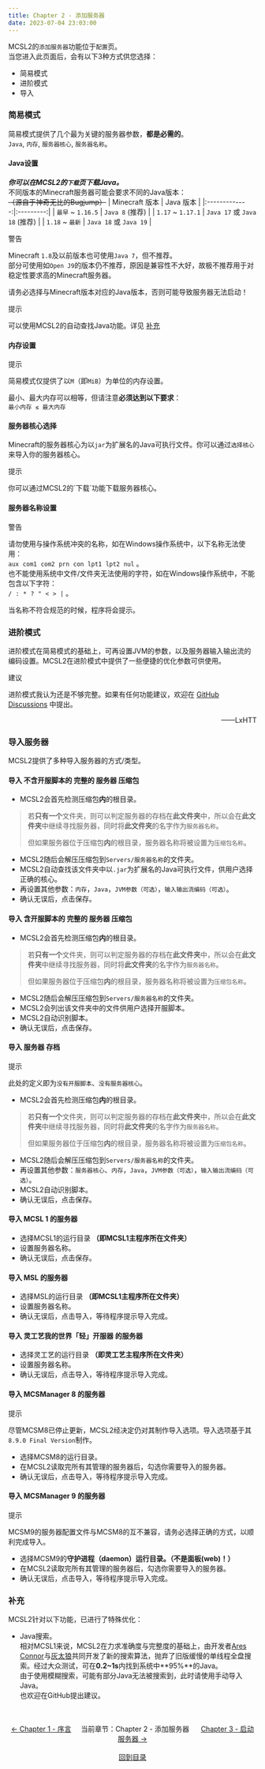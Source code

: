 ```yaml
---
title: Chapter 2 - 添加服务器
date: 2023-07-04 23:03:00
---
```

MCSL2的`添加服务器`功能位于`配置`页。  
当您进入此页面后，会有以下3种方式供您选择：  
 - 简易模式
 - 进阶模式
 - 导入

### 简易模式  
简易模式提供了几个最为关键的服务器参数，**都是必需的**。  
`Java`, `内存`, `服务器核心`, `服务器名称`。  

#### Java设置  
***你可以在MCSL2的`下载`页下载Java。***  
不同版本的Minecraft服务器可能会要求不同的Java版本：  
~~（源自于神奇无比的Bugjump）~~
| Minecraft 版本 | Java 版本 |
|:-------------:|:---------:|
| `最早` ~ `1.16.5` | `Java 8` (推荐) |
| `1.17` ~ `1.17.1` | `Java 17` 或 `Java 18` (推荐) |
| `1.18` ~ `最新` | `Java 18` 或 `Java 19` |  

<div class="custom-block warning">
  <p class="custom-block-title">警告</p>
  <p>
  Minecraft <code>1.8</code>及以前版本也可使用<code>Java 7</code>，但不推荐。
  <br>部分可使用如<code>Open J9</code>的版本仍不推荐，原因是兼容性不大好，故极不推荐用于对稳定性要求高的Minecraft服务器。
  </p>
</div>

请务必选择与Minecraft版本对应的Java版本，否则可能导致服务器无法启动！  
<div class="custom-block tip">
  <p class="custom-block-title">提示</p>
  <p>
  可以使用MCSL2的自动查找Java功能。详见  <a href="/MCSL2Guide/Chapter-2#%E8%A1%A5%E5%85%85">补充</a>
  </p>
</div>

#### 内存设置  
<div class="custom-block tip">
  <p class="custom-block-title">提示</p>
  <p>
  简易模式仅提供了以<code>M</code>（即<code>MiB</code>）为单位的内存设置。
  </p>
</div>

最小、最大内存可以相等，但请注意**必须达到以下要求**：  
`最小内存 ≤ 最大内存`

#### 服务器核心选择  
Minecraft的服务器核心为以`jar`为扩展名的Java可执行文件。你可以通过`选择核心`来导入你的服务器核心。  
<div class="custom-block tip">
  <p class="custom-block-title">提示</p>
  <p>
  你可以通过MCSL2的`下载`功能下载服务器核心。
  </p>
</div>

#### 服务器名称设置  
<div class="custom-block warning">
  <p class="custom-block-title">警告</p>
  <p>
  请勿使用与操作系统冲突的名称，如在Windows操作系统中，以下名称无法使用：<br>
  <code>aux</code>&nbsp;
  <code>com1</code>&nbsp;
  <code>com2</code>&nbsp;
  <code>prn</code>&nbsp;
  <code>con</code>&nbsp;
  <code>lpt1</code>&nbsp;
  <code>lpt2</code>&nbsp;
  <code>nul</code>&nbsp;。
  <br>也不能使用系统中文件/文件夹无法使用的字符，如在Windows操作系统中，不能包含以下字符：<br>
  <code>/</code>&nbsp;
  <code>:</code>&nbsp;
  <code>*</code>&nbsp;
  <code>?</code>&nbsp;
  <code>"</code>&nbsp;
  <code><</code>&nbsp;
  <code>></code>&nbsp;
  <code>|</code>&nbsp;。
  </p>
</div>

当名称不符合规范的时候，程序将会提示。

### 进阶模式  
进阶模式在简易模式的基础上，可再设置JVM的参数，以及服务器输入输出流的编码设置。MCSL2在进阶模式中提供了一些便捷的优化参数可供使用。  
<div class="custom-block tip">
  <p class="custom-block-title">建议</p>
  <p>
  进阶模式我认为还是不够完整。如果有任何功能建议，欢迎在
  <a href="https://www.github.com/MCSLTeam/MCSL2/discussions">GitHub Discussions</a>
  中提出。
  </p>
  <p align="right">——LxHTT</p>
</div>

### 导入服务器  
MCSL2提供了多种导入服务器的方式/类型。  
#### 导入 不含开服脚本的 完整的 服务器 压缩包  
 - MCSL2会首先检测压缩包**内**的根目录。  
 > 若**只有一个**文件夹，则可以判定服务器的存档在**此文件夹**中，所以会在**此文件夹**中继续寻找服务器，同时将**此文件夹**的名字作为`服务器名称`。  
 >   
 > 但如果服务器位于压缩包**内**的根目录，服务器名称将被设置为`压缩包名称`。  
 - MCSL2随后会解压压缩包到`Servers/服务器名称`的文件夹。  
 - MCSL2自动查找该文件夹中以`.jar`为扩展名的Java可执行文件，供用户选择正确的核心。  
 - 再设置其他参数：`内存`，`Java`，`JVM参数（可选）`，`输入输出流编码（可选）`。  
 - 确认无误后，点击保存。  

#### 导入 含开服脚本的 完整的 服务器 压缩包  
 - MCSL2会首先检测压缩包**内**的根目录。  
 > 若**只有一个**文件夹，则可以判定服务器的存档在**此文件夹**中，所以会在**此文件夹**中继续寻找服务器，同时将**此文件夹**的名字作为`服务器名称`。  
 >   
 > 但如果服务器位于压缩包**内**的根目录，服务器名称将被设置为`压缩包名称`。  
 - MCSL2随后会解压压缩包到`Servers/服务器名称`的文件夹。  
 - MCSL2会列出该文件夹中的文件供用户选择开服脚本。  
 - MCSL2自动识别脚本。
 - 确认无误后，点击保存。  

#### 导入 服务器 存档  
<div class="custom-block tip">
  <p class="custom-block-title">提示</p>
  <p>
  此处的定义即为<code>没有开服脚本</code>、<code>没有服务器核心</code>。
  </p>
</div>

 - MCSL2会首先检测压缩包**内**的根目录。  
 > 若**只有一个**文件夹，则可以判定服务器的存档在**此文件夹**中，所以会在**此文件夹**中继续寻找服务器，同时将**此文件夹**的名字作为`服务器名称`。  
 >   
 > 但如果服务器位于压缩包**内**的根目录，服务器名称将被设置为`压缩包名称`。  
 - MCSL2随后会解压压缩包到`Servers/服务器名称`的文件夹。  
 - 再设置其他参数：`服务器核心`、`内存`，`Java`，`JVM参数（可选）`，`输入输出流编码（可选）`。  
 - MCSL2自动识别脚本。  
 - 确认无误后，点击保存。  

#### 导入 MCSL 1 的服务器  
 - 选择MCSL1的运行目录 **（即MCSL1主程序所在文件夹）**
 - 设置服务器名称。 
 - 确认无误后，点击保存。  

#### 导入 MSL 的服务器  
 - 选择MSL的运行目录 **（即MCSL1主程序所在文件夹）**  
 - 设置服务器名称。 
 - 确认无误后，点击导入，等待程序提示导入完成。  

#### 导入 灵工艺我的世界「轻」开服器 的服务器  
 - 选择灵工艺的运行目录 **（即灵工艺主程序所在文件夹）**  
 - 设置服务器名称。 
 - 确认无误后，点击导入，等待程序提示导入完成。  

#### 导入 MCSManager 8 的服务器  
<div class="custom-block tip">
  <p class="custom-block-title">提示</p>
  <p>
  尽管MCSM8已停止更新，MCSL2经决定仍对其制作导入选项。导入选项基于其<code>8.9.0 Final Version</code>制作。
  </p>
</div>

 - 选择MCSM8的运行目录。
 - 在MCSL2读取完所有其管理的服务器后，勾选你需要导入的服务器。  
 - 确认无误后，点击导入，等待程序提示导入完成。  

#### 导入 MCSManager 9 的服务器  
<div class="custom-block tip">
  <p class="custom-block-title">提示</p>
  <p>
  MCSM9的服务器配置文件与MCSM8的互不兼容，请务必选择正确的方式，以顺利完成导入。
  </p>
</div>

 - 选择MCSM9的**守护进程（daemon）**运行目录。**（不是面板(web)！）**  
 - 在MCSL2读取完所有其管理的服务器后，勾选你需要导入的服务器。  
 - 确认无误后，点击导入，等待程序提示导入完成。  

### 补充
MCSL2针对以下功能，已进行了特殊优化：  
 - Java搜索。  
相对MCSL1来说，MCSL2在力求准确度与完整度的基础上，由开发者<a href="https://www.github.com/AresConnor">Ares Connor</a>与<a href="https://www.github.com/ubby">灰太狼</a>共同开发了新的搜索算法，抛弃了旧版缓慢的单线程全盘搜索。经过大众测试，可在**0.2~1s**内找到系统中**95%**的Java。  
由于使用模糊搜索，可能有部分Java无法被搜索到，此时请使用手动导入Java。  
也欢迎在GitHub提出建议。

<div>
    <center>
        <br><br>
        <a href="/MCSL2Guide/Chapter-1">← Chapter 1 - 序言</a>&nbsp;&nbsp;&nbsp;&nbsp;&nbsp;当前章节：Chapter 2 - 添加服务器&nbsp;&nbsp;&nbsp;&nbsp;&nbsp;
        <a href="/MCSL2Guide/Chapter-3">Chapter 3 - 启动服务器 →</a>
        <br><br><a href="/MCSL2Guide">回到目录</a>
    </center>
</div>